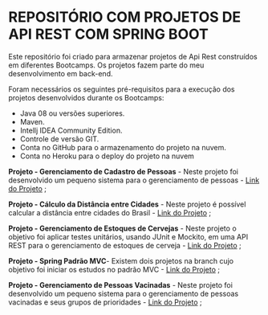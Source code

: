 <h1>REPOSITÓRIO COM PROJETOS DE API REST COM SPRING BOOT</h1>

Este repositório foi criado para armazenar projetos de Api Rest construídos em diferentes Bootcamps. Os projetos fazem parte do meu desenvolvimento em back-end.

Foram necessários os seguintes pré-requisitos para a execução dos projetos desenvolvidos durante os Bootcamps:

- Java 08 ou versões superiores.
- Maven.
- Intellj IDEA Community Edition.
- Controle de versão GIT.
- Conta no GitHub para o armazenamento do projeto na nuvem.
- Conta no Heroku para o deploy do projeto na nuvem



**Projeto - Gerenciamento de Cadastro de Pessoas** - Neste projeto foi desenvolvido um pequeno sistema para o gerenciamento de pessoas - [Link do Projeto](https://github.com/marcelpinotti/Projetos_Api_Rest_de_BootCamps/tree/cadastro_de_clientes) ;



**Projeto - Cálculo da Distância entre Cidades** - Neste projeto é possível calcular a distância entre cidades do Brasil - [Link do Projeto](https://github.com/marcelpinotti/Projetos_Api_Rest_de_BootCamps/tree/api_cities) ;



**Projeto - Gerenciamento de Estoques de Cervejas** - Neste projeto o objetivo foi aplicar testes unitários, usando JUnit e Mockito, em uma API REST para o gerenciamento de estoques de cerveja - [Link do Projeto](https://github.com/marcelpinotti/Projetos_Api_Rest_de_BootCamps/tree/estoque_de_cervejas) ;



**Projeto - Spring Padrão MVC**- Existem dois projetos na branch cujo objetivo foi iniciar os estudos no padrão MVC - [Link do Projeto](https://github.com/marcelpinotti/Projetos_Api_Rest_de_BootCamps/tree/padrao_mvc) ;



**Projeto - Gerenciamento de Pessoas Vacinadas** - Neste projeto foi desenvolvido um pequeno sistema para o gerenciamento de pessoas vacinadas e seus grupos de prioridades - [Link do Projeto](https://github.com/marcelpinotti/Projetos_Api_Rest_de_BootCamps/tree/pessoas_vacinadas) ;

